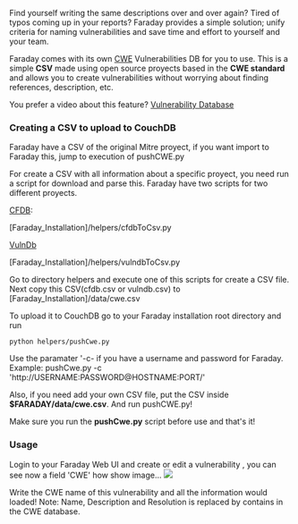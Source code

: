 Find yourself writing the same descriptions over and over again? Tired of typos coming up in your reports? Faraday provides a simple solution; unify criteria for naming vulnerabilities and save time and effort to yourself and your team.

Faraday comes with its own [CWE](https://cwe.mitre.org/) Vulnerabilities DB for you to use. This is a simple **CSV** made using open source proyects based in the **CWE standard** and allows you to create vulnerabilities without worrying about finding references, description, etc.

You prefer a video about this feature? [Vulnerability Database](https://www.youtube.com/watch?v=o5uSS6yzvCo)

### Creating a CSV to upload to CouchDB

Faraday have a CSV of the original Mitre proyect, if you want import to Faraday this, jump to execution of pushCWE.py 

For create a CSV with all information about a specific proyect, you need run a script for download and parse this.
Faraday have two scripts for two different proyects.

[CFDB](https://github.com/mubix/cfdb):

[Faraday_Installation]/helpers/cfdbToCsv.py

[VulnDb](https://github.com/vulndb/data)

[Faraday_Installation]/helpers/vulndbToCsv.py

Go to directory helpers and execute one of this scripts for create a CSV file.
Next copy this CSV(cfdb.csv or vulndb.csv) to [Faraday_Installation]/data/cwe.csv

To upload it to CouchDB go to your Faraday installation root directory and run 

```
python helpers/pushCwe.py
```

Use the paramater '-c- if you have a username and password for Faraday.
Example:
pushCwe.py -c 'http://USERNAME:PASSWORD@HOSTNAME:PORT/'

Also, if you need add your own CSV file, put the CSV inside **$FARADAY/data/cwe.csv**.
And run pushCWE.py!

Make sure you run the **pushCwe.py** script before use and that's it!

### Usage

Login to your Faraday Web UI and create or edit a vulnerability , you can see now a field 'CWE' how show image...
![](https://raw.githubusercontent.com/wiki/infobyte/faraday/images/CweDb.png)

Write the CWE name of this vulnerability and all the information would loaded!
Note: Name, Description and Resolution is replaced by contains in the CWE database.
